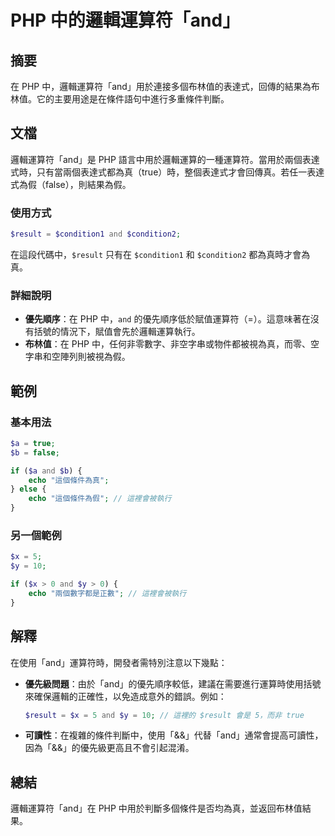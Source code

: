 <!--
Meta Description: # PHP 中的邏輯運算符「and」 ## 摘要 在 PHP 中，邏輯運算符「and」用於連接多個布林值的表達式，回傳的結果為布林值。它的主要用途是在條件語句中進行多重條件判斷。 ## 文檔 邏輯運算符「and」是 PHP 語言中用於邏輯運算的一種運算符。當用於兩個表達式時，只有當兩個表達式都為真（...
Meta Keywords: php, result, 邏輯運算符, true, echo
-->

# PHP 中的邏輯運算符「and」

## 摘要
在 PHP 中，邏輯運算符「and」用於連接多個布林值的表達式，回傳的結果為布林值。它的主要用途是在條件語句中進行多重條件判斷。

## 文檔
邏輯運算符「and」是 PHP 語言中用於邏輯運算的一種運算符。當用於兩個表達式時，只有當兩個表達式都為真（true）時，整個表達式才會回傳真。若任一表達式為假（false），則結果為假。

### 使用方式
```php
$result = $condition1 and $condition2;
```
在這段代碼中，`$result` 只有在 `$condition1` 和 `$condition2` 都為真時才會為真。

### 詳細說明
- **優先順序**：在 PHP 中，`and` 的優先順序低於賦值運算符（=）。這意味著在沒有括號的情況下，賦值會先於邏輯運算執行。
- **布林值**：在 PHP 中，任何非零數字、非空字串或物件都被視為真，而零、空字串和空陣列則被視為假。

## 範例
### 基本用法
```php
$a = true;
$b = false;

if ($a and $b) {
    echo "這個條件為真";
} else {
    echo "這個條件為假"; // 這裡會被執行
}
```

### 另一個範例
```php
$x = 5;
$y = 10;

if ($x > 0 and $y > 0) {
    echo "兩個數字都是正數"; // 這裡會被執行
}
```

## 解釋
在使用「and」運算符時，開發者需特別注意以下幾點：
- **優先級問題**：由於「and」的優先順序較低，建議在需要進行運算時使用括號來確保邏輯的正確性，以免造成意外的錯誤。例如：
    ```php
    $result = $x = 5 and $y = 10; // 這裡的 $result 會是 5，而非 true
    ```
- **可讀性**：在複雜的條件判斷中，使用「&&」代替「and」通常會提高可讀性，因為「&&」的優先級更高且不會引起混淆。

## 總結
邏輯運算符「and」在 PHP 中用於判斷多個條件是否均為真，並返回布林值結果。